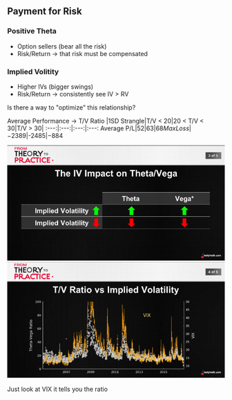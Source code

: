 ## Payment for Risk
### Positive Theta
* Option sellers (bear all the risk)
* Risk/Return -> that risk must be compensated

### Implied Volitity
* Higher IVs (bigger swings)
* Risk/Return -> consistently see IV > RV

Is there a way to "optimize" this relationship?

Average Performance -> T/V Ratio
|1SD Strangle|T/V < 20|20 < T/V < 30|T/V > 30|
:---:|:---:|:---:|:---:
Average P/L|$52|$63|$68
Max Loss|-$2389|-$2485|-$884

 ![alt text](./img/tv/tv.b.01.png "spy")
 ![alt text](./img/tv/tv.b.02.png "spy")

 Just look at VIX it tells you the ratio